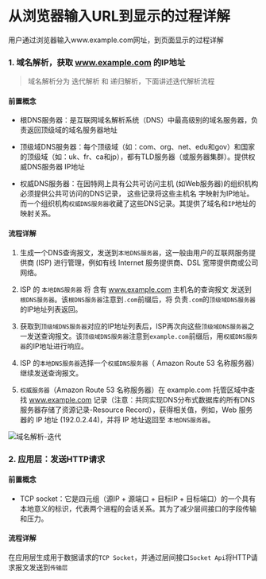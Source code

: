 # 从浏览器输入URL到显示的过程详解

用户通过浏览器输入www.example.com网址，到页面显示的过程详解

### 1. 域名解析，获取 www.example.com 的IP地址
>域名解析分为 迭代解析 和 递归解析，下面讲述迭代解析流程

#### 前置概念

* 根DNS服务器：是互联网域名解析系统（DNS）中最高级别的域名服务器，负责返回顶级域的域名服务器地址

* 顶级域DNS服务器：每个顶级域（如：com、org、net、edu和gov）和国家的顶级域（如：uk、fr、ca和jp），都有TLD服务器（或服务器集群）。提供权威DNS服务器 IP地址

* 权威DNS服务器：在因特网上具有公共可访问主机 (如Web服务器)的组织机构必须提供公共可访问的DNS记录， 这些记录将这些主机名
字映射为IP地址。而一个组织机构`权威DNS服务器`收藏了这些DNS记录。其提供了域名和`IP`地址的映射关系。

#### 流程详解

1. 生成一个DNS查询报文，发送到`本地DNS服务器`，这一般由用户的互联网服务提供商 (ISP) 进行管理，例如有线 Internet 服务提供商、DSL 宽带提供商或公司网络。

2. ISP 的 `本地DNS服务器` 将 含有 www.example.com 主机名的查询报文 发送到 `根DNS服务器`。该`根DNS服务器`注意到`.com`前缀后，将 负责`.com`的`顶级域DNS服务器`的IP地址列表返回。

3. 获取到`顶级域DNS服务器`对应的IP地址列表后，ISP再次向这些`顶级域DNS服务器`之一发送查询报文。该`顶级域DNS服务器`注意到`example.com`前缀后，用`权威DNS服务器`的IP地址进行响应。

4. ISP 的`本地DNS服务器`选择一个`权威DNS服务器`（ Amazon Route 53 名称服务器）继续发送查询报文。

5. `权威服务器`（Amazon Route 53 名称服务器）在 example.com 托管区域中查找 www.example.com 记录（注意：共同实现DNS分布式数据库的所有DNS服务器存储了资源记录-Resource Record），获得相关值，例如，Web 服务器的 IP 地址 (192.0.2.44)，并将 IP 地址返回至 `本地DNS服务器`。

![域名解析-迭代](https://raw.githubusercontent.com/kerwin-ly/Blog/master/assets/imgs/internet/dns-analyze.png)

### 2. 应用层：发送HTTP请求

#### 前置概念

* TCP socket：它是四元组（源IP + 源端口 + 目标IP + 目标端口）的一个具有本地意义的标识，代表两个进程的会话关系。其为了减少层间接口的字段传输和压力。

#### 流程详解

在应用层生成用于数据请求的`TCP Socket`，并通过层间接口`Socket Api`将HTTP请求报文发送到`传输层`